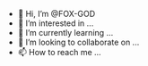- 👋 Hi, I’m @FOX-GOD
- 👀 I’m interested in ...
- 🌱 I’m currently learning ...
- 💞️ I’m looking to collaborate on ...
- 📫 How to reach me ...

<!---
FOX-GOD/FOX-GOD is a ✨ special ✨ repository because its `README.md` (this file) appears on your GitHub profile.
You can click the Preview link to take a look at your changes.
--->
